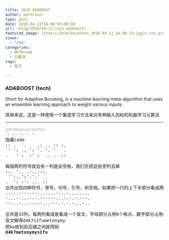 ```yaml
---
title: JOJO-ADABOOST
author: mathlover
type: post
date: 2018-04-11T16:00:01+00:00
url: /blog/2018/04/12/jojo-adaboost/
featured_image: /static/2018/04/photo_2018-04-11_16-00-23.jpg?x-oss-process=image/resize,m_fill,w_601,h_220
views:
  - "234"
categories:
  - WOTDcode
  - 已解决
tags:
  - 盲文

---
```

### ADABOOST (tech)

Short for Adaptive Boosting, is a machine learning meta-algorithm that uses an ensemble learning approach to weight various inputs.

简单来说，这是一种使用一个集成学习方法来对多种输入加权的机器学习元算法

<!--more-->

* * *

<pre><span style="color: #c4c4c4;"><b>x#x#keywordx#xx</b></span>
<span style="color: #c4c4c4;"><small>(# are 0 to 9)</small></span>
隐藏code
:: .  '. .  .: .. :: :.
 ' ': .. ': '. '. '   .
.   ' :  :' :  .. .  ::

每隔两列符号就会有一列是全空格，我们先把这些空列去掉
::. '.. .:..:::.
 '':..':'.'.'  .
.  ': :': ... ::
总共出现四种符号，冒号，句号，引号，和空格，如果把一行的上下半部分看成两行，然后把第二行放到第一行后面，就可以得到这样的三行，空格用横杠代替
..--.----.--...-...--..-........
-...--...-.-.------...-.-.-.---.
---..-...-----...---.-.-.-...-..

总共是32列，每两列看成是看成一个盲文，字母部分占用6个格点，数字部分占用4个格点(忽略第一行)
盲文解得d4k7s1fumetonymy
把kw放到前后缀之间就得到
<strong>d4k7metonymys1fu
</strong></pre>